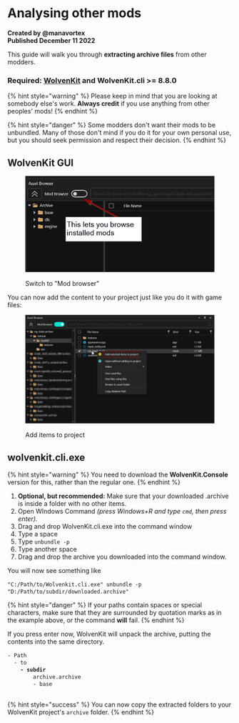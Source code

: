 # Analysing other mods

**Created by @manavortex**\
**Published December 11 2022**

This guide will walk you through **extracting archive files** from other modders.&#x20;

### Required: [WolvenKit](https://github.com/WolvenKit/WolvenKit/releases) and WolvenKit.cli >= 8.8.0

{% hint style="warning" %}
Please keep in mind that you are looking at somebody else's work. **Always credit** if you use anything from other peoples' mods!
{% endhint %}



{% hint style="danger" %}
Some modders don't want their mods to be unbundled. Many of those don't mind if you do it for your own personal use, but you should seek permission and respect their decision.
{% endhint %}

## WolvenKit GUI

<figure><img src="../../.gitbook/assets/view_mods_with_wkit.png" alt=""><figcaption><p>Switch to "Mod browser"</p></figcaption></figure>

You can now add the content to your project just like you do it with game files:

<figure><img src="../../.gitbook/assets/browsing_mods_add_to_project.png" alt=""><figcaption><p>Add items to project</p></figcaption></figure>

## wolvenkit.cli.exe

{% hint style="warning" %}
You need to download the **WolvenKit.Console** version for this, rather than the regular one.&#x20;
{% endhint %}

1. **Optional, but recommended:** Make sure that your downloaded .archive is inside a folder with no other items.
2. Open WIndows Command _(press Windows+R and type `cmd`, then press enter)._&#x20;
3. Drag and drop WolvenKit.cli.exe into the command window
4. Type a space
5. Type `unbundle -p`
6. Type another space
7. Drag and drop the archive you downloaded into the command window.

You will now see something like

```
"C:/Path/to/Wolvenkit.cli.exe" unbundle -p "D:/Path/to/subdir/downloaded.archive"
```

{% hint style="danger" %}
If your paths contain spaces or special characters, make sure that they are surrounded by quotation marks as in the example above, or the command **will** fail.
{% endhint %}

If you press enter now, WolvenKit will unpack the archive, putting the contents into the same directory.&#x20;

<pre><code>- Path
  - to
<strong>    - subdir
</strong>        archive.archive
        - base

</code></pre>

{% hint style="success" %}
You can now copy the extracted folders to your WolvenKit project's `archive` folder.
{% endhint %}
